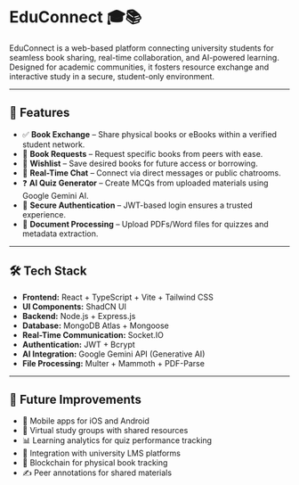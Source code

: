 # EduConnect 🎓📚

EduConnect is a web-based platform connecting university students for seamless book sharing, real-time collaboration, and AI-powered learning. Designed for academic communities, it fosters resource exchange and interactive study in a secure, student-only environment.

---

## 🚀 Features

- ✅ **Book Exchange** – Share physical books or eBooks within a verified student network.
- 📢 **Book Requests** – Request specific books from peers with ease.
- 💾 **Wishlist** – Save desired books for future access or borrowing.
- 💬 **Real-Time Chat** – Connect via direct messages or public chatrooms.
- ❓ **AI Quiz Generator** – Create MCQs from uploaded materials using Google Gemini AI.
- 🔐 **Secure Authentication** – JWT-based login ensures a trusted experience.
- 📄 **Document Processing** – Upload PDFs/Word files for quizzes and metadata extraction.

---

## 🛠️ Tech Stack

- **Frontend:** React + TypeScript + Vite + Tailwind CSS
- **UI Components:** ShadCN UI
- **Backend:** Node.js + Express.js
- **Database:** MongoDB Atlas + Mongoose
- **Real-Time Communication:** Socket.IO
- **Authentication:** JWT + Bcrypt
- **AI Integration:** Google Gemini API (Generative AI)
- **File Processing:** Multer + Mammoth + PDF-Parse

---

## 🔮 Future Improvements

- 📱 Mobile apps for iOS and Android
- 🤝 Virtual study groups with shared resources
- 📊 Learning analytics for quiz performance tracking
- 🔗 Integration with university LMS platforms
- 📇 Blockchain for physical book tracking
- ✍️ Peer annotations for shared materials

